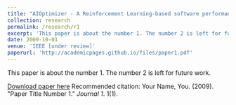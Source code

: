 ```yaml
---
title: "AIOptimizer - A Reinforcement Learning-based software performance optimisation prototype for cost minimisation"
collection: research
permalink: /research/r1
excerpt: 'This paper is about the number 1. The number 2 is left for future work.'
date: 2009-10-01
venue: 'IEEE [under review]'
paperurl: 'http://academicpages.github.io/files/paper1.pdf'
---
```

This paper is about the number 1. The number 2 is left for future work.

[Download paper here](http://academicpages.github.io/files/paper1.pdf)
Recommended citation: Your Name, You. (2009). "Paper Title Number 1." <i>Journal 1</i>. 1(1).